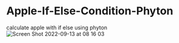 # Apple-If-Else-Condition-Phyton

calculate apple with if else using phyton
![Screen Shot 2022-09-13 at 08 16 03](https://user-images.githubusercontent.com/27660473/189786109-fccccbb2-5ac6-4f95-bcb3-93f6fedde0e6.png)
